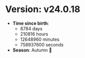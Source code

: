 # Version: v24.0.18
- **Time since birth**:
  - 8784 days
  - 210816 hours
  - 12648960 minutes
  - 758937600 seconds
- **Season**: Autumn 🍁
